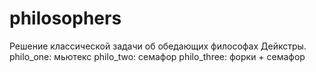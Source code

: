 # philosophers
Решение классической задачи об обедающих философах Дейкстры.
philo_one: мьютекс
philo_two: семафор
philo_three: форки + семафор
